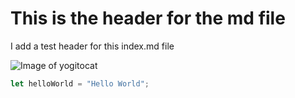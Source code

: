 # This is the header for the md file

I add a test header for this index.md file


![Image of yogitocat](https://octodex.github.com/images/yogitocat.png)



``` typescript
let helloWorld = "Hello World";
```
